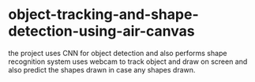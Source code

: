 # object-tracking-and-shape-detection-using-air-canvas
the project uses CNN for object detection and also performs shape recognition
system uses webcam to track object and draw on screen and also predict the shapes drawn in case any shapes drawn.
